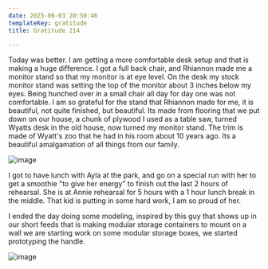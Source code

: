 ```yaml
---
date: 2025-06-03 20:50:46
templateKey: gratitude
title: Gratitude 214

---
```


Today was better.  I am getting a more comfortable desk setup and that is
making a huge difference.  I got a full back chair, and Rhiannon made me a
monitor stand so that my monitor is at eye level.  On the desk my stock monitor
stand was setting the top of the monitor about 3 inches below my eyes.  Being
hunched over in a small chair all day for day one was not comfortable.  I am so
grateful for the stand that Rhiannon made for me, it is beautiful, not quite
finished, but beautiful.  Its made from flooring that we put down on our house,
a chunk of plywood I used as a table saw, turned Wyatts desk in the old house,
now turned my monitor stand.  The trim is made of Wyatt's zoo that he had in
his room about 10 years ago.  Its a beautiful amalgamation of all things from
our family.

![image](https://dropper.wayl.one/api/file/f692419c-ba67-4e8e-bfe8-a3f498299bad.webp)

I got to have lunch with Ayla at the park, and go on a special run with her to
get a smoothie "to give her energy" to finish out the last 2 hours of
rehearsal.  She is at Annie rehearsal for 5 hours with a 1 hour lunch break in
the middle.  That kid is putting in some hard work, I am so proud of her.

I ended the day doing some modeling, inspired by this guy that shows up in our
short feeds that is making modular storage containers to mount on a wall we are
starting work on some modular storage boxes, we started prototyping the handle.

![image](https://dropper.wayl.one/api/file/7b5e04f1-1005-43d4-a1de-61603c1162dc.webp)
